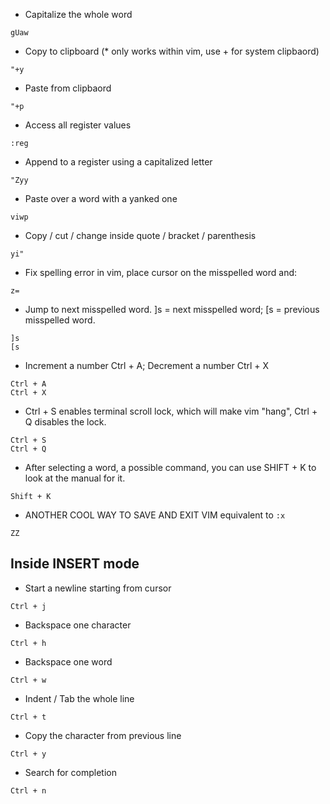 * Capitalize the whole word
```
gUaw
```
* Copy to clipboard (* only works within vim, use + for system clipbaord)
```
"+y
```
* Paste from clipbaord
```
"+p
```
* Access all register values
```
:reg
```
* Append to a register using a capitalized letter
```
"Zyy
```
* Paste over a word with a yanked one
```
viwp
```
* Copy / cut / change  inside quote / bracket / parenthesis
```
yi"
```

* Fix spelling error in vim, place cursor on the misspelled word and:
```
z=
```

* Jump to next misspelled word. ]s = next misspelled word; [s = previous misspelled word.
```
]s
[s
```

* Increment a number Ctrl + A; Decrement a number Ctrl + X
```
Ctrl + A
Ctrl + X
```

* Ctrl + S enables terminal scroll lock, which will make vim "hang", Ctrl + Q disables the lock.
```
Ctrl + S
Ctrl + Q
```

* After selecting a word, a possible command, you can use SHIFT + K to look at the manual for it.
```
Shift + K
```

* ANOTHER COOL WAY TO SAVE AND EXIT VIM equivalent to `:x`
```
ZZ
```

## Inside INSERT mode
* Start a newline starting from cursor
```
Ctrl + j
```

* Backspace one character
```
Ctrl + h
```

* Backspace one word
```
Ctrl + w
```

* Indent / Tab the whole line
```
Ctrl + t
```

* Copy the character from previous line
```
Ctrl + y
```

* Search for completion
```
Ctrl + n
```

